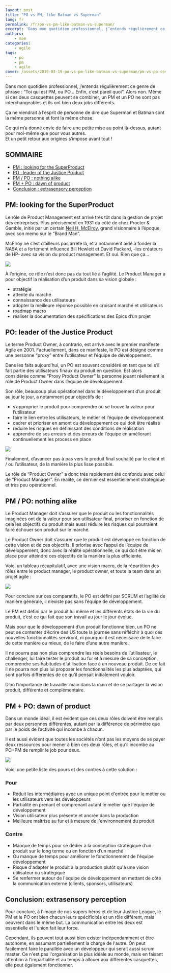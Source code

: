 ```yaml
---
layout: post
title: "PO vs PM, like Batman vs Superman"
lang: fr
permalink: /fr/po-vs-pm-like-batman-vs-superman/
excerpt: 'Dans mon quotidien professionnel, j’entends régulièrement ce genre de phrase : "Toi qui est PM, ou PO… Enfin, c’est pareil quoi". Alors non. Même si ces deux casquettes peuvent se combiner, un PM et un PO ne sont pas interchangeables et ils ont bien deux jobs différents.'
authors:
    - mae
categories:
    - agile
tags:
    - po
    - pm
    - agile
cover: /assets/2019-03-19-po-vs-pm-like-batman-vs-superman/pm-vs-po-cover.jpg
---
```


Dans mon quotidien professionnel, j’entends régulièrement ce genre de phrase : “Toi qui est PM, ou PO… Enfin, c’est pareil quoi”. Alors non. Même si ces deux casquettes peuvent se combiner, un PM et un PO ne sont pas interchangeables et ils ont bien deux jobs différents.

Ça ne viendrait à l’esprit de personne de dire que Superman et Batman sont la même personne et font la même chose.

Ce qui m’a donné envie de faire une petite mise au point là-dessus, autant pour moi-même que pour vous autres.  
Et un petit retour aux origines s’impose avant tout !

 
## SOMMAIRE

- [PM : looking for the SuperProduct](#pm--looking-for-the-superproduct)
- [PO : leader of the Justice Product](#po--leader-of-the-justice-product)
- [PM / PO : nothing alike](#pm--po--nothing-alike)
- [PM + PO : dawn of product](#pm--po--dawn-of-product)
- [Conclusion : extrasensory perception](#conclusion--extrasensory-perception)
  
## PM: looking for the SuperProduct

Le rôle de Product Management est arrivé très tôt dans la gestion de projet des entreprises. Plus précisément en 1931 du côté de chez Procter & Gamble, initié par un certain [Neil H. McElroy](https://www.mindtheproduct.com/2015/10/history-evolution-product-management/), grand visionnaire à l’époque, avec son memo sur le “Brand Man”.

McElroy ne s’est d’ailleurs pas arrêté là, et à notamment aidé à fonder la NASA et a fortement influencé Bill Hewlett et David Packard, -les créateurs de HP- avec sa vision du product management. Et oui. Rien que ça…

 ![]({{site.baseurl}}/assets/2019-03-19-po-vs-pm-like-batman-vs-superman/superman_super_product.jpg)

À l’origine, ce rôle n’est donc pas du tout lié à l’agilité. Le Product Manager a pour objectif la réalisation d’un produit dans sa vision globale :

- stratégie
- attente du marché
- connaissance des utilisateurs
- adopter la meilleure réponse possible en croisant marché et utilisateurs
- roadmap macro
- réaliser la documentation des spécifications des Epics d’un projet


## PO: leader of the Justice Product

Le terme Product Owner, à contrario, est arrivé avec le premier manifeste Agile en 2001. Factuellement, dans ce manifeste, le PO est désigné comme une personne “proxy” entre l’utilisateur et l’équipe de développement.

Dans les faits aujourd’hui, un PO est souvent considéré en tant que tel s’il fait partie des utilisateurs finaux du produit en question. Est alors considérée comme “Proxy Product Owner” la personne jouant réellement le rôle de Product Owner dans l’équipe de développement.

Son rôle, beaucoup plus opérationnel dans le développement d’un produit au jour le jour, a notamment pour objectifs de :

-   s’approprier le produit pour comprendre où se trouve la valeur pour l’utilisateur
-   faire le lien entre les utilisateurs, le métier et l’équipe de développement
-   cadrer et prioriser en amont du développement ce qui doit être réalisé
-   réduire les risques en définissant des conditions de réalisation
-   apprendre de ses erreurs et des erreurs de l’équipe en améliorant continuellement les process en place

 ![]({{site.baseurl}}/assets/2019-03-19-po-vs-pm-like-batman-vs-superman/batman_justice_product.jpg)

Finalement, d’avancer pas à pas vers le produit final souhaité par le client et / ou l’utilisateur, de la manière la plus lisse possible.

Le rôle de “Product Owner” a donc très rapidement été confondu avec celui de “Product Manager”. En réalité, ce dernier est essentiellement stratégique et très peu opérationnel.

## PM / PO: nothing alike

Le Product Manager doit s’assurer que le produit ou les fonctionnalités imaginées ont de la valeur pour son utilisateur final, prioriser en fonction de cela les objectifs du produit mais aussi réduire les risques qui pourraient faire échouer son produit sur le marché.

Le Product Owner doit s’assurer que le produit est développé en fonction de cette vision et de ces objectifs. Il priorise avec l’appui de l’équipe de développement, donc avec la réalité opérationnelle, ce qui doit être mis en place pour atteindre ces objectifs de la manière la plus efficiente.

Voici un tableau récapitulatif, avec une vision macro, de la répartition des rôles entre le product manager, le product owner, et toute la team dans un projet agile :

 ![]({{site.baseurl}}/assets/2019-03-19-po-vs-pm-like-batman-vs-superman/pm-po-team-differences.png) 

Pour conclure sur ces comparatifs, le PO est défini par SCRUM et l’agilité de manière générale, il n’existe pas sans l’équipe de développement.

Le PM est défini par le produit lui même et les différents états de la vie du produit, c’est ce qui fait que son travail au jour le jour évolue.

Mais pour que le développement d’un produit fonctionne bien, un PO ne peut se contenter d’écrire des US toute la journée sans réfléchir à quoi ces nouvelles fonctionnalités serviront, ni pourquoi il est nécessaire de le faire de cette manière ou mieux, de le faire d’une autre manière.

Il ne pourra pas non plus comprendre les réels besoins de l’utilisateur, le challenger, lui faire tester le produit au fur et à mesure de sa conception, comprendre ses habitudes d’utilisation face à un nouveau produit. De ce fait il ne pourra non plus lui proposer les fonctionnalités les plus adaptées, qui sont parfois différentes de ce qu’il pensait initialement vouloir.

D’où l’importance de travailler main dans la main et de se partager la vision produit, différente et complémentaire.

## PM + PO: dawn of product

Dans un monde idéal, il est évident que ces deux rôles doivent être remplis par deux personnes différentes, autant par la différence de périmètre que par le poids de l’activité qui incombe à chacun.

Il est aussi évident que toutes les sociétés n’ont pas les moyens de se payer deux ressources pour mener à bien ces deux rôles, et qu’il incombe au PO+PM de remplir le job pour deux.

 ![]({{site.baseurl}}/assets/2019-03-19-po-vs-pm-like-batman-vs-superman/pm-vs-po-justice-league.jpg)

Voici une petite liste des pours et des contres à cette solution : 

### Pour
- Réduit les intermédiaires avec un unique point d'entrée pour le métier ou les utilisateurs vers les développeurs
- Partialité en prenant et comprenant autant le métier que l'équipe de développement
- Vision utilisateur plus présente et ancrée dans la production
- Meilleure maîtrise au fur et à mesure de l'environnement du produit

### Contre
- Manque de temps pour se dédier à la conception stratégique d’un produit sur le long terme ou en fonction d’un marché
- Ou manque de temps pour améliorer le fonctionnement de l'équipe développement
- Risque d'adapter le produit à la production plutôt qu'à une vision utilisateur ou stratégique
- Se renfermer autour de l'équipe de développement en mettant de côté la communication externe (clients, sponsors, utilisateurs)

## Conclusion: extrasensory perception

Pour conclure, à l'image de nos supers héros et de leur Justice League, le PM et le PO ont bien chacun leurs spécificités et un rôle différent, mais oeuvrent dans le même but. 
La communication entre les deux est essentielle et l'union fait leur force.

Cependant, ils peuvent tout aussi bien exister indépendamment et être autonome, en assumant partiellement la charge de l'autre. 
On peut facilement faire le parallèle avec un développeur qui serait aussi scrum master. Ce n'est pas l'organisation la plus idéale au monde, mais en faisant attention à l'impartialité et au temps à allouer aux différentes casquettes, elle peut également fonctionner.
